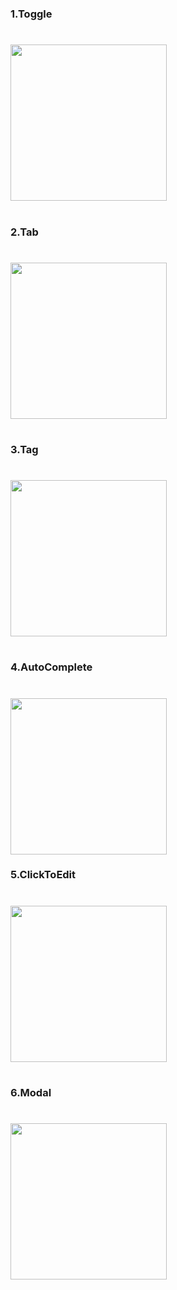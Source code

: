 #

### 1.Toggle

#

<img src="https://user-images.githubusercontent.com/51349774/151395336-a814d0a8-9c52-4cf9-9a43-f5ee24d2db0f.gif" width=250>

#

### 2.Tab

#

<img src=https://user-images.githubusercontent.com/51349774/151395928-78d94212-a24f-41fb-96f2-40e357cc94a2.gif width=250>

#
### 3.Tag
#

<img src="https://user-images.githubusercontent.com/51349774/151396079-7c3aa66e-33d1-4c7c-b3f0-d36dedbdd111.gif" width=250>

#
### 4.AutoComplete
#

<img src="https://user-images.githubusercontent.com/51349774/151396043-43d5cdd8-a9ac-43fb-8686-e09a57e252cf.gif" width=250>

### 5.ClickToEdit
#

<img src="https://user-images.githubusercontent.com/51349774/151396098-ed9a3697-116f-4430-80ba-5293670fd7cc.gif#" width=250>

#
### 6.Modal
#

<img src="https://user-images.githubusercontent.com/51349774/151397029-ea7b5e54-2ee0-4c7d-a6cc-78525ea2a07a.gif" width=250>

